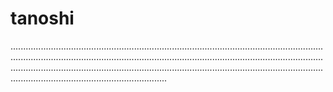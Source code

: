 # tanoshi
..................................................................................................................................................................................................................................................................................................................................................................................................................................................
